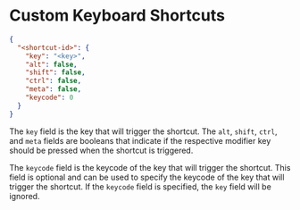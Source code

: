 # Custom Keyboard Shortcuts

```json
{
  "<shortcut-id>": {
    "key": "<key>",
    "alt": false,
    "shift": false,
    "ctrl": false,
    "meta": false,
    "keycode": 0
  }
}
```

The `key` field is the key that will trigger the shortcut. The `alt`, `shift`, `ctrl`, and `meta` fields are booleans that indicate if the respective modifier key should be pressed when the shortcut is triggered.

The `keycode` field is the keycode of the key that will trigger the shortcut. This field is optional and can be used to specify the keycode of the key that will trigger the shortcut. If the `keycode` field is specified, the `key` field will be ignored.
